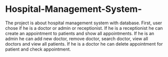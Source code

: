 # Hospital-Management-System-
The project is about hospital management system with database. First, user chose if he is a doctor or admin or receptionist. If he is a receptionist he can create an appointment to patients and show all appointments. If he is an admin he can add new doctor, remove doctor, search doctor, view all doctors and view all patients. If he is a doctor he can delete appointment for patient and check appointment.
